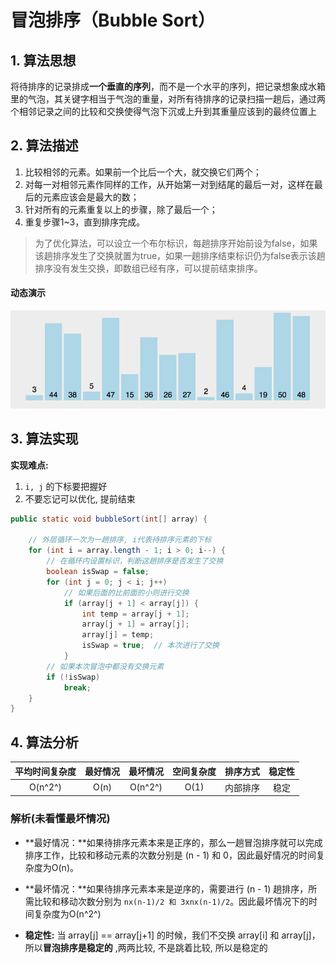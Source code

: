 # 冒泡排序（Bubble Sort）

## 1. 算法思想

将待排序的记录排成**一个垂直的序列**，而不是一个水平的序列，把记录想象成水箱里的气泡，其关键字相当于气泡的重量，对所有待排序的记录扫描一趟后，通过两个相邻记录之间的比较和交换使得气泡下沉或上升到其重量应该到的最终位置上

## 2. 算法描述

1. 比较相邻的元素。如果前一个比后一个大，就交换它们两个；
2. 对每一对相邻元素作同样的工作，从开始第一对到结尾的最后一对，这样在最后的元素应该会是最大的数；
3. 针对所有的元素重复以上的步骤，除了最后一个；
4. 重复步骤1~3，直到排序完成。

> 为了优化算法，可以设立一个布尔标识，每趟排序开始前设为false，如果该趟排序发生了交换就置为true，如果一趟排序结束标识仍为false表示该趟排序没有发生交换，即数组已经有序，可以提前结束排序。

#### 动态演示

![冒泡排序](.\图片\冒泡排序.gif)

## 3. 算法实现

**实现难点:** 

1. `i, j` 的下标要把握好
2. 不要忘记可以优化, 提前结束

```java
public static void bubbleSort(int[] array) {

    // 外层循环一次为一趟排序, i代表待排序元素的下标
    for (int i = array.length - 1; i > 0; i--) {
        // 在循环内设置标识，判断这趟排序是否发生了交换
        boolean isSwap = false;
        for (int j = 0; j < i; j++)
            // 如果后面的比前面的小则进行交换
            if (array[j + 1] < array[j]) {
                int temp = array[j + 1];
                array[j + 1] = array[j];
                array[j] = temp;
                isSwap = true;	// 本次进行了交换
            }
        // 如果本次冒泡中都没有交换元素
        if (!isSwap)
            break;
    }
}
```



## 4. 算法分析

| 平均时间复杂度 | 最好情况 | 最坏情况 | 空间复杂度 | 排序方式 | 稳定性 |
| :------------: | :------: | :------: | :--------: | :------: | :----: |
|    O(n^2^)     |   O(n)   | O(n^2^)  |    O(1)    | 内部排序 |  稳定  |

### 解析(未看懂最坏情况)

* **最好情况：**如果待排序元素本来是正序的，那么一趟冒泡排序就可以完成排序工作，比较和移动元素的次数分别是 (n - 1) 和 0，因此最好情况的时间复杂度为O(n)。

* **最坏情况：**如果待排序元素本来是逆序的，需要进行 (n - 1) 趟排序，所需比较和移动次数分别为 `nx(n-1)/2 和 3xnx(n-1)/2`。因此最坏情况下的时间复杂度为O(n^2^)

* **稳定性:** 当 array[j] == array[j+1] 的时候，我们不交换 array[i] 和 array[j]，所以**冒泡排序是稳定的** ,两两比较, 不是跳着比较, 所以是稳定的